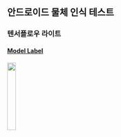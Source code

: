 <h2>안드로이드 물체 인식 테스트</h2>
<h3><p>텐서플로우 라이트</p></h3>
<h4><p><a href=https://github.com/heetsamber/Test_Deep_Java/tree/master/app/src/main/assets>Model Label</p></h4>
<img width="20%" src="https://user-images.githubusercontent.com/103236108/208293729-4ce1bdfb-17e6-4b61-bb08-564514cf4915.png"/>
